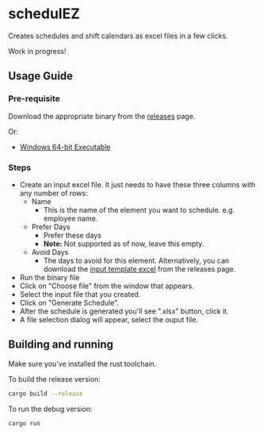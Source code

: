 # schedulEZ

Creates schedules and shift calendars as excel files in a few clicks.

Work in progress!

## Usage Guide

### Pre-requisite
Download the appropriate binary from the [releases](https://github.com/abhinavgunwant/schedulez/releases) page.

Or:

- [Windows 64-bit Executable](https://github.com/abhinavgunwant/schedulez/releases/download/v0.1.0/schedulez-win-x64.zip)

### Steps
- Create an input excel file. It just needs to have these three columns with any number of rows:
  - Name
    - This is the name of the element you want to schedule. e.g. employee name.
  - Prefer Days
    - Prefer these days
    - **Note:** Not supported as of now, leave this empty.
  - Avoid Days
    - The days to avoid for this element.
Alternatively, you can download the [input template excel](https://github.com/abhinavgunwant/schedulez/releases/download/v0.1.0/schedulEz-input-template.xlsx) from the releases page.
- Run the binary file
- Click on "Choose file" from the window that appears.
- Select the input file that you created.
- Click on "Generate Schedule".
- After the schedule is generated you'll see ".xlsx" button, click it.
- A file selection dialog will appear, select the ouput file.

## Building and running

Make sure you've installed the rust toolchain.

To build the release version:
```bash
cargo build --release
```

To run the debug version:
```bash
cargo run
```

